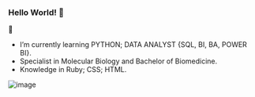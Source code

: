 ### Hello World! 👋


🌱 
- I’m currently learning PYTHON; DATA ANALYST {SQL, BI, BA, POWER BI}.
- Specialist in Molecular Biology and Bachelor of Biomedicine.
- Knowledge in Ruby; CSS; HTML.

![image](https://user-images.githubusercontent.com/109447846/193636410-ae3be0df-e955-4421-a4b3-5bed2b40bfeb.png)
